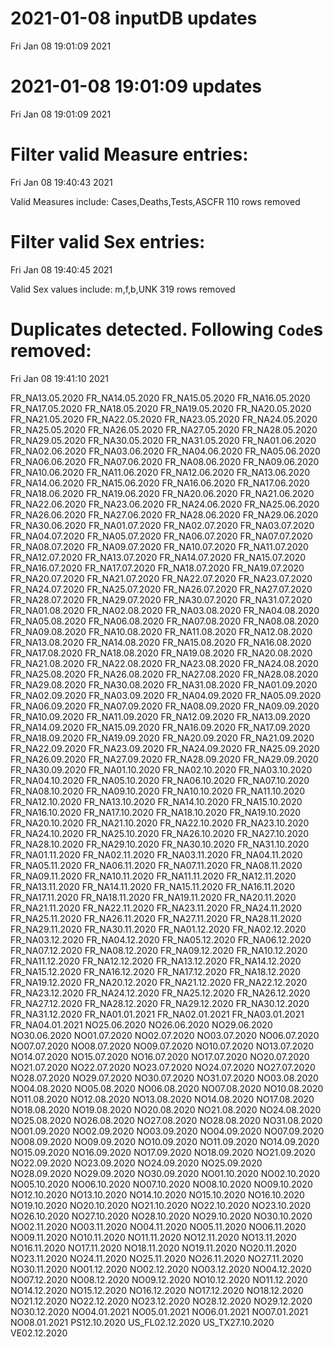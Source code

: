 
# 2021-01-08 inputDB updates 
 Fri Jan 08 19:01:09 2021 


# 2021-01-08 19:01:09 updates 
 Fri Jan 08 19:01:09 2021 


# Filter valid Measure entries: 
 Fri Jan 08 19:40:43 2021 

Valid Measures include: Cases,Deaths,Tests,ASCFR
 110 rows removed
# Filter valid Sex entries: 
 Fri Jan 08 19:40:45 2021 

Valid Sex values include: m,f,b,UNK
 319 rows removed
# Duplicates detected. Following `Code`s removed: 
 Fri Jan 08 19:41:10 2021 

FR_NA13.05.2020
FR_NA14.05.2020
FR_NA15.05.2020
FR_NA16.05.2020
FR_NA17.05.2020
FR_NA18.05.2020
FR_NA19.05.2020
FR_NA20.05.2020
FR_NA21.05.2020
FR_NA22.05.2020
FR_NA23.05.2020
FR_NA24.05.2020
FR_NA25.05.2020
FR_NA26.05.2020
FR_NA27.05.2020
FR_NA28.05.2020
FR_NA29.05.2020
FR_NA30.05.2020
FR_NA31.05.2020
FR_NA01.06.2020
FR_NA02.06.2020
FR_NA03.06.2020
FR_NA04.06.2020
FR_NA05.06.2020
FR_NA06.06.2020
FR_NA07.06.2020
FR_NA08.06.2020
FR_NA09.06.2020
FR_NA10.06.2020
FR_NA11.06.2020
FR_NA12.06.2020
FR_NA13.06.2020
FR_NA14.06.2020
FR_NA15.06.2020
FR_NA16.06.2020
FR_NA17.06.2020
FR_NA18.06.2020
FR_NA19.06.2020
FR_NA20.06.2020
FR_NA21.06.2020
FR_NA22.06.2020
FR_NA23.06.2020
FR_NA24.06.2020
FR_NA25.06.2020
FR_NA26.06.2020
FR_NA27.06.2020
FR_NA28.06.2020
FR_NA29.06.2020
FR_NA30.06.2020
FR_NA01.07.2020
FR_NA02.07.2020
FR_NA03.07.2020
FR_NA04.07.2020
FR_NA05.07.2020
FR_NA06.07.2020
FR_NA07.07.2020
FR_NA08.07.2020
FR_NA09.07.2020
FR_NA10.07.2020
FR_NA11.07.2020
FR_NA12.07.2020
FR_NA13.07.2020
FR_NA14.07.2020
FR_NA15.07.2020
FR_NA16.07.2020
FR_NA17.07.2020
FR_NA18.07.2020
FR_NA19.07.2020
FR_NA20.07.2020
FR_NA21.07.2020
FR_NA22.07.2020
FR_NA23.07.2020
FR_NA24.07.2020
FR_NA25.07.2020
FR_NA26.07.2020
FR_NA27.07.2020
FR_NA28.07.2020
FR_NA29.07.2020
FR_NA30.07.2020
FR_NA31.07.2020
FR_NA01.08.2020
FR_NA02.08.2020
FR_NA03.08.2020
FR_NA04.08.2020
FR_NA05.08.2020
FR_NA06.08.2020
FR_NA07.08.2020
FR_NA08.08.2020
FR_NA09.08.2020
FR_NA10.08.2020
FR_NA11.08.2020
FR_NA12.08.2020
FR_NA13.08.2020
FR_NA14.08.2020
FR_NA15.08.2020
FR_NA16.08.2020
FR_NA17.08.2020
FR_NA18.08.2020
FR_NA19.08.2020
FR_NA20.08.2020
FR_NA21.08.2020
FR_NA22.08.2020
FR_NA23.08.2020
FR_NA24.08.2020
FR_NA25.08.2020
FR_NA26.08.2020
FR_NA27.08.2020
FR_NA28.08.2020
FR_NA29.08.2020
FR_NA30.08.2020
FR_NA31.08.2020
FR_NA01.09.2020
FR_NA02.09.2020
FR_NA03.09.2020
FR_NA04.09.2020
FR_NA05.09.2020
FR_NA06.09.2020
FR_NA07.09.2020
FR_NA08.09.2020
FR_NA09.09.2020
FR_NA10.09.2020
FR_NA11.09.2020
FR_NA12.09.2020
FR_NA13.09.2020
FR_NA14.09.2020
FR_NA15.09.2020
FR_NA16.09.2020
FR_NA17.09.2020
FR_NA18.09.2020
FR_NA19.09.2020
FR_NA20.09.2020
FR_NA21.09.2020
FR_NA22.09.2020
FR_NA23.09.2020
FR_NA24.09.2020
FR_NA25.09.2020
FR_NA26.09.2020
FR_NA27.09.2020
FR_NA28.09.2020
FR_NA29.09.2020
FR_NA30.09.2020
FR_NA01.10.2020
FR_NA02.10.2020
FR_NA03.10.2020
FR_NA04.10.2020
FR_NA05.10.2020
FR_NA06.10.2020
FR_NA07.10.2020
FR_NA08.10.2020
FR_NA09.10.2020
FR_NA10.10.2020
FR_NA11.10.2020
FR_NA12.10.2020
FR_NA13.10.2020
FR_NA14.10.2020
FR_NA15.10.2020
FR_NA16.10.2020
FR_NA17.10.2020
FR_NA18.10.2020
FR_NA19.10.2020
FR_NA20.10.2020
FR_NA21.10.2020
FR_NA22.10.2020
FR_NA23.10.2020
FR_NA24.10.2020
FR_NA25.10.2020
FR_NA26.10.2020
FR_NA27.10.2020
FR_NA28.10.2020
FR_NA29.10.2020
FR_NA30.10.2020
FR_NA31.10.2020
FR_NA01.11.2020
FR_NA02.11.2020
FR_NA03.11.2020
FR_NA04.11.2020
FR_NA05.11.2020
FR_NA06.11.2020
FR_NA07.11.2020
FR_NA08.11.2020
FR_NA09.11.2020
FR_NA10.11.2020
FR_NA11.11.2020
FR_NA12.11.2020
FR_NA13.11.2020
FR_NA14.11.2020
FR_NA15.11.2020
FR_NA16.11.2020
FR_NA17.11.2020
FR_NA18.11.2020
FR_NA19.11.2020
FR_NA20.11.2020
FR_NA21.11.2020
FR_NA22.11.2020
FR_NA23.11.2020
FR_NA24.11.2020
FR_NA25.11.2020
FR_NA26.11.2020
FR_NA27.11.2020
FR_NA28.11.2020
FR_NA29.11.2020
FR_NA30.11.2020
FR_NA01.12.2020
FR_NA02.12.2020
FR_NA03.12.2020
FR_NA04.12.2020
FR_NA05.12.2020
FR_NA06.12.2020
FR_NA07.12.2020
FR_NA08.12.2020
FR_NA09.12.2020
FR_NA10.12.2020
FR_NA11.12.2020
FR_NA12.12.2020
FR_NA13.12.2020
FR_NA14.12.2020
FR_NA15.12.2020
FR_NA16.12.2020
FR_NA17.12.2020
FR_NA18.12.2020
FR_NA19.12.2020
FR_NA20.12.2020
FR_NA21.12.2020
FR_NA22.12.2020
FR_NA23.12.2020
FR_NA24.12.2020
FR_NA25.12.2020
FR_NA26.12.2020
FR_NA27.12.2020
FR_NA28.12.2020
FR_NA29.12.2020
FR_NA30.12.2020
FR_NA31.12.2020
FR_NA01.01.2021
FR_NA02.01.2021
FR_NA03.01.2021
FR_NA04.01.2021
NO25.06.2020
NO26.06.2020
NO29.06.2020
NO30.06.2020
NO01.07.2020
NO02.07.2020
NO03.07.2020
NO06.07.2020
NO07.07.2020
NO08.07.2020
NO09.07.2020
NO10.07.2020
NO13.07.2020
NO14.07.2020
NO15.07.2020
NO16.07.2020
NO17.07.2020
NO20.07.2020
NO21.07.2020
NO22.07.2020
NO23.07.2020
NO24.07.2020
NO27.07.2020
NO28.07.2020
NO29.07.2020
NO30.07.2020
NO31.07.2020
NO03.08.2020
NO04.08.2020
NO05.08.2020
NO06.08.2020
NO07.08.2020
NO10.08.2020
NO11.08.2020
NO12.08.2020
NO13.08.2020
NO14.08.2020
NO17.08.2020
NO18.08.2020
NO19.08.2020
NO20.08.2020
NO21.08.2020
NO24.08.2020
NO25.08.2020
NO26.08.2020
NO27.08.2020
NO28.08.2020
NO31.08.2020
NO01.09.2020
NO02.09.2020
NO03.09.2020
NO04.09.2020
NO07.09.2020
NO08.09.2020
NO09.09.2020
NO10.09.2020
NO11.09.2020
NO14.09.2020
NO15.09.2020
NO16.09.2020
NO17.09.2020
NO18.09.2020
NO21.09.2020
NO22.09.2020
NO23.09.2020
NO24.09.2020
NO25.09.2020
NO28.09.2020
NO29.09.2020
NO30.09.2020
NO01.10.2020
NO02.10.2020
NO05.10.2020
NO06.10.2020
NO07.10.2020
NO08.10.2020
NO09.10.2020
NO12.10.2020
NO13.10.2020
NO14.10.2020
NO15.10.2020
NO16.10.2020
NO19.10.2020
NO20.10.2020
NO21.10.2020
NO22.10.2020
NO23.10.2020
NO26.10.2020
NO27.10.2020
NO28.10.2020
NO29.10.2020
NO30.10.2020
NO02.11.2020
NO03.11.2020
NO04.11.2020
NO05.11.2020
NO06.11.2020
NO09.11.2020
NO10.11.2020
NO11.11.2020
NO12.11.2020
NO13.11.2020
NO16.11.2020
NO17.11.2020
NO18.11.2020
NO19.11.2020
NO20.11.2020
NO23.11.2020
NO24.11.2020
NO25.11.2020
NO26.11.2020
NO27.11.2020
NO30.11.2020
NO01.12.2020
NO02.12.2020
NO03.12.2020
NO04.12.2020
NO07.12.2020
NO08.12.2020
NO09.12.2020
NO10.12.2020
NO11.12.2020
NO14.12.2020
NO15.12.2020
NO16.12.2020
NO17.12.2020
NO18.12.2020
NO21.12.2020
NO22.12.2020
NO23.12.2020
NO28.12.2020
NO29.12.2020
NO30.12.2020
NO04.01.2021
NO05.01.2021
NO06.01.2021
NO07.01.2021
NO08.01.2021
PS12.10.2020
US_FL02.12.2020
US_TX27.10.2020
VE02.12.2020